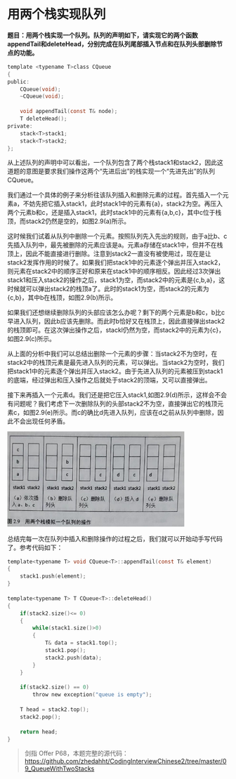 # 用两个栈实现队列

**题目：用两个栈实现一个队列。队列的声明如下，请实现它的两个函数appendTail和deleteHead，分别完成在队列尾部插入节点和在队列头部删除节点的功能。**

```c
template <typename T>class CQueue
{
public:
	CQueue(void);
	~CQueue(void);

	void appendTail(const T& node);
	T deleteHead();
private:
	stack<T>stack1;
	stack<T>stack2;
};
```
从上述队列的声明中可以看出，一个队列包含了两个栈stack1和stack2，因此这道题的意图是要求我们操作这两个“先进后出”的栈实现一个“先进先出”的队列CQueue。

我们通过一个具体的例子来分析往该队列插入和删除元素的过程。首先插入一个元素a，不妨先把它插入stack1，此时stack1中的元素有{a}，stack2为空。再压入两个元素b和c，还是插入stack1，此时stack1中的元素有{a,b,c}，其中c位于栈顶，而stack2仍然是空的，如图2.9(a)所示。

这时候我们试着从队列中删除一个元素。按照队列先入先出的规则，由于a比b、c先插入队列中，最先被删除的元素应该是a。元素a存储在stack1中，但并不在栈顶上，因此不能直接进行删除。注意到stack2一直没有被使用过，现在是让stack2发挥作用的时候了。如果我们把stack1中的元素逐个弹出并压入stack2，则元素在stack2中的顺序正好和原来在stack1中的顺序相反。因此经过3次弹出stack1和压入stack2的操作之后，stack1为空，而stack2中的元素是{c,b,a}，这时候就可以弹出stack2的栈顶a了。此时的stack1为空，而stack2的元素为{c,b}，其中b在栈顶，如图2.9(b)所示。

如果我们还想继续删除队列的头部应该怎么办呢？剩下的两个元素是b和c，b比c早进入队列，因此b应该先删除。而此时b恰好又在栈顶上，因此直接弹出stack2的栈顶即可。在这次弹出操作之后，stackl仍然为空，而stack2中的元素为{c}，如图2.9(c)所示。

从上面的分析中我们可以总结出删除一个元素的步骤：当stack2不为空时，在stack2中的栈顶元素是最先进入队列的元素，可以弹出。当stack2为空时，我们把stack1中的元素逐个弹出并压入stack2。由于先进入队列的元素被压到stack1的底端，经过弹出和压入操作之后就处于stack2的顶端，又可以直接弹出。

接下来再插入一个元素d。我们还是把它压入stack1,如图2.9(d)所示，这样会不会有问题呢？我们考虑下一次删除队列的头部stack2不为空，直接弹出它的栈顶元素c，如图2.9(e)所示。而c的确比d先进入队列，应该在d之前从队列中删除，因此不会出现任何矛盾。

<img src="images/interview_questions_12.jpeg" width=80%/>

总结完每一次在队列中插入和删除操作的过程之后，我们就可以开始动手写代码了。参考代码如下：

```c
template<typename T> void CQueue<T>::appendTail(const T& element)
{
    stack1.push(element);
} 

template<typename T> T CQueue<T>::deleteHead()
{
    if(stack2.size()<= 0)
    {
        while(stack1.size()>0)
        {
            T& data = stack1.top();
            stack1.pop();
            stack2.push(data);
        }
    }

    if(stack2.size() == 0)
        throw new exception("queue is empty");

    T head = stack2.top();
    stack2.pop();

    return head;
}
```

> 剑指 Offer P68，本题完整的源代码：https://github.com/zhedahht/CodingInterviewChinese2/tree/master/09_QueueWithTwoStacks